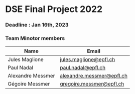 # DSE Final Project 2022

### Deadline : Jan 16th, 2023

### Team Minotor members

| Name              | Email                     |
|-------------------|---------------------------|
| Jules Maglione    | jules.maglione@epfl.ch    |
| Paul Nadal        | paul.nadal@epfl.ch        |
| Alexandre Messmer | alexandre.messmer@epfl.ch |
| Gégoire Messmer   | gregoire.messmer@epfl.ch  |
